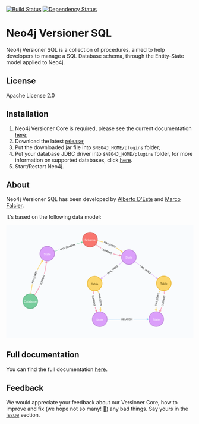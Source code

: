 [![Build Status](https://travis-ci.org/h-omer/neo4j-versioner-sql.svg?branch=master)](https://travis-ci.org/h-omer/neo4j-versioner-sql)
[![Dependency Status](https://www.versioneye.com/user/projects/598afb930fb24f0051e92458/badge.svg?style=flat-square)](https://www.versioneye.com/user/projects/598afb930fb24f0051e92458)

# Neo4j Versioner SQL

Neo4j Versioner SQL is a collection of procedures, aimed to help developers to manage a SQL Database schema, through the Entity-State model applied to Neo4j.

## License

Apache License 2.0

## Installation

1. Neo4j Versioner Core is required, please see the current documentation [here](https://h-omer.github.io/neo4j-versioner-core/);
2. Download the latest [release](https://github.com/h-omer/neo4j-versioner-sql/releases);
3. Put the downloaded jar file into `$NEO4J_HOME/plugins` folder;
4. Put your database JDBC driver into `$NEO4J_HOME/plugins` folder, for more information on supported databases, click [here](https://h-omer.github.io/neo4j-versioner-sql/#currently-supported-databases). 
5. Start/Restart Neo4j.

## About

Neo4j Versioner SQL has been developed by [Alberto D'Este](https://github.com/albertodeste) and [Marco Falcier](https://github.com/mfalcier).

It's based on the following data model: 

![Data Model](https://raw.githubusercontent.com/h-omer/neo4j-versioner-sql/master/docs/images/data-model.png)

## Full documentation

You can find the full documentation [here](https://h-omer.github.io/neo4j-versioner-sql/).

## Feedback

We would appreciate your feedback about our Versioner Core, how to improve and fix (we hope not so many! :see_no_evil:) any bad things. Say yours in the [issue](https://github.com/h-omer/neo4j-versioner-sql/issues) section.

